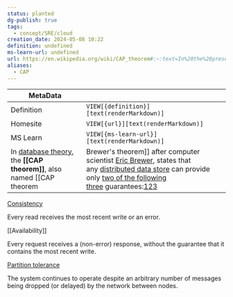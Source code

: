 ```yaml
---
status: planted
dg-publish: true
tags:
  - concept/SRE/cloud
creation_date: 2024-05-08 10:22
definition: undefined
ms-learn-url: undefined
url: https://en.wikipedia.org/wiki/CAP_theorem#:~:text=In%20the%20presence%20of%20a,date%20due%20to%20network%20partitioning.
aliases:
  - CAP
---
```


| MetaData   |                                              |
| ---------- | -------------------------------------------- |
| Definition | `VIEW[{definition}][text(renderMarkdown)]`   |
| Homesite   | `VIEW[{url}][text(renderMarkdown)]`          |
| MS Learn   | `VIEW[{ms-learn-url}][text(renderMarkdown)]` |
In [database theory](https://en.wikipedia.org/wiki/Database_theory "Database theory"), the **[[CAP theorem]]**, also named [[CAP theorem|Brewer's theorem]] after computer scientist [Eric Brewer](https://en.wikipedia.org/wiki/Eric_Brewer_(scientist) "Eric Brewer (scientist)"), states that any [distributed data store](https://en.wikipedia.org/wiki/Distributed_data_store "Distributed data store") can provide only [two of the following three](https://en.wikipedia.org/wiki/Trilemma "Trilemma") guarantees:[1](https://en.wikipedia.org/wiki/CAP_theorem#cite_note-Gilbert_Lynch-1)[2](https://en.wikipedia.org/wiki/CAP_theorem#cite_note-2)[3](https://en.wikipedia.org/wiki/CAP_theorem#cite_note-3)

[Consistency](https://en.wikipedia.org/wiki/Consistency_model "Consistency model")

Every read receives the most recent write or an error.

[[Availability]]

Every request receives a (non-error) response, without the guarantee that it contains the most recent write.

[Partition tolerance](https://en.wikipedia.org/wiki/Network_partitioning "Network partitioning")

The system continues to operate despite an arbitrary number of messages being dropped (or delayed) by the network between nodes.